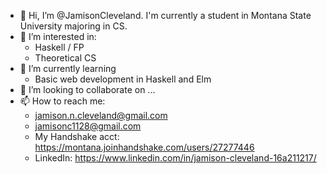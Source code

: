 - 👋 Hi, I’m @JamisonCleveland. I'm currently a student in Montana State University majoring in CS.
- 👀 I’m interested in:
    * Haskell / FP
    * Theoretical CS
- 🌱 I’m currently learning
    * Basic web development in Haskell and Elm
- 💞️ I’m looking to collaborate on ...
- 📫 How to reach me:
   * jamison.n.cleveland@gmail.com
   * jamisonc1128@gmail.com
   * My Handshake acct: https://montana.joinhandshake.com/users/27277446
   * LinkedIn: https://www.linkedin.com/in/jamison-cleveland-16a211217/

<!---
JamisonCleveland/JamisonCleveland is a ✨ special ✨ repository because its `README.md` (this file) appears on your GitHub profile.
You can click the Preview link to take a look at your changes.
--->
